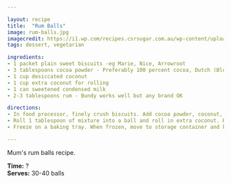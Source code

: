 ```yaml
---

layout: recipe
title:  "Rum Balls"
image: rum-balls.jpg
imagecredit: https://i1.wp.com/recipes.csrsugar.com.au/wp-content/uploads/2018/11/Low-GI-Rum-Balls-1980x1080.jpg?fit=1024%2C559&ssl=1
tags: dessert, vegetarian

ingredients:
- 1 packet plain sweet biscuits -eg Marie, Nice, Arrowroot
- 3 tablespoons cocoa powder - Preferably 100 percent cocoa, Dutch (Blooker), but any brand is fine
- 1 cup desiccated coconut
- 1 cup extra coconut for rolling
- 1 can sweetened condensed milk
- 2-3 tablespoons rum - Bundy works well but any brand OK

directions:
- In food processor, finely crush biscuits. Add cocoa powder, coconut, sweetened condensed milk and rum. Combine until mixed well. 
- Roll 1 tablespoon of mixture into a ball and roll in extra coconut. Repeat - makes 30-40. Need to work fairly fast when rolling because mixture dries out quickly. It's easier to roll and less messy if wearing disposable food handling gloves when rolling.
- Freeze on a baking tray. When frozen, move to storage container and keep in freezer ready for use.

---
```


Mum's rum balls recipe.

**Time:** ?  
**Serves:** 30-40 balls


